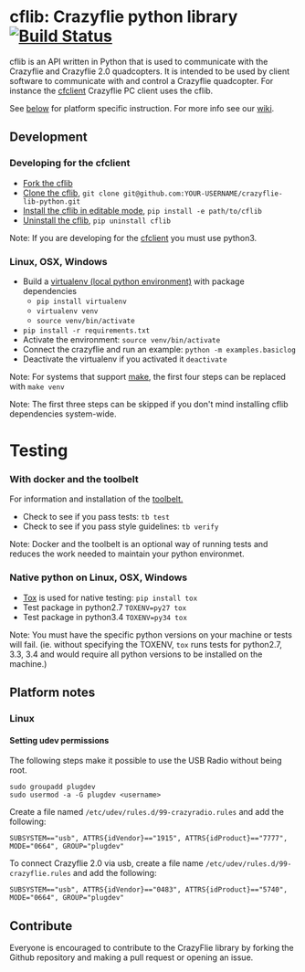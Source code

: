 # cflib: Crazyflie python library [![Build Status](https://api.travis-ci.org/bitcraze/crazyflie-lib-python.svg)](https://travis-ci.org/bitcraze/crazyflie-lib-python)

cflib is an API written in Python that is used to communicate with the Crazyflie
and Crazyflie 2.0 quadcopters. It is intended to be used by client software to
communicate with and control a Crazyflie quadcopter. For instance the [cfclient][cfclient] Crazyflie PC client uses the cflib.

See [below](#platform-notes) for platform specific instruction.
For more info see our [wiki](http://wiki.bitcraze.se/ "Bitcraze Wiki").


## Development
### Developing for the cfclient
* [Fork the cflib](https://help.github.com/articles/fork-a-repo/)
* [Clone the cflib](https://help.github.com/articles/cloning-a-repository/), `git clone git@github.com:YOUR-USERNAME/crazyflie-lib-python.git`
* [Install the cflib in editable mode](http://pip-python3.readthedocs.org/en/latest/reference/pip_install.html?highlight=editable#editable-installs), `pip install -e path/to/cflib` 
* [Uninstall the cflib](http://pip-python3.readthedocs.org/en/latest/reference/pip_uninstall.html), `pip uninstall cflib`

Note: If you are developing for the [cfclient][cfclient] you must use python3.

### Linux, OSX, Windows
* Build a [virtualenv (local python environment)](https://virtualenv.pypa.io/en/latest/) with package dependencies
  * `pip install virtualenv`
  * `virtualenv venv`
  * `source venv/bin/activate`
* `pip install -r requirements.txt`
* Activate the environment: `source venv/bin/activate`
* Connect the crazyflie and run an example: `python -m examples.basiclog`
* Deactivate the virtualenv if you activated it `deactivate`

Note: For systems that support [make](https://www.gnu.org/software/make/manual/html_node/Simple-Makefile.html), the first four steps can be replaced with `make venv`

Note: The first three steps can be skipped if you don't mind installing cflib dependencies system-wide.


# Testing
### With docker and the toolbelt

For information and installation of the 
[toolbelt.](https://wiki.bitcraze.io/projects:dockerbuilderimage:index)
  
* Check to see if you pass tests: `tb test`
* Check to see if you pass style guidelines: `tb verify`

Note: Docker and the toolbelt is an optional way of running tests and reduces the 
work needed to maintain your python environmet. 

### Native python on Linux, OSX, Windows
* [Tox](http://tox.readthedocs.org/en/latest/) is used for native testing: `pip install tox`
* Test package in python2.7 `TOXENV=py27 tox`
* Test package in python3.4 `TOXENV=py34 tox`

Note: You must have the specific python versions on your machine or tests will fail. (ie. without specifying the TOXENV, `tox` runs tests for python2.7, 3.3, 3.4 and would require all python versions to be installed on the machine.)


## Platform notes

### Linux

#### Setting udev permissions

The following steps make it possible to use the USB Radio without being root.

```
sudo groupadd plugdev
sudo usermod -a -G plugdev <username>
```

Create a file named ```/etc/udev/rules.d/99-crazyradio.rules``` and add the
following:
```
SUBSYSTEM=="usb", ATTRS{idVendor}=="1915", ATTRS{idProduct}=="7777", MODE="0664", GROUP="plugdev"
```

To connect Crazyflie 2.0 via usb, create a file name ```/etc/udev/rules.d/99-crazyflie.rules``` and add the following:
```
SUBSYSTEM=="usb", ATTRS{idVendor}=="0483", ATTRS{idProduct}=="5740", MODE="0664", GROUP="plugdev"
```

[cfclient]: https://www.github.com/bitcraze/crazyflie-clients-python


## Contribute

Everyone is encouraged to contribute to the CrazyFlie library by forking the Github repository and making a pull request or opening an issue.
